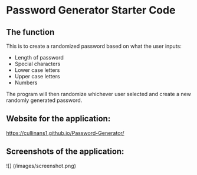 # Password Generator Starter Code

## The function 

This is to create a randomized password based on what the user inputs:

* Length of password
* Special characters
* Lower case letters
* Upper case letters
* Numbers

The program will then randomize whichever user selected and create a new randomly generated password.

## Website for the application: 

https://cullinans1.github.io/Password-Generator/

## Screenshots of the application: 

![] (/images/screenshot.png)



